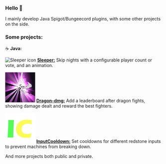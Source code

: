 ### Hello 👋

I mainly develop Java Spigot/Bungeecord plugins, with some other projects on the side.

### Some projects:

☕️ **Java:**

![Sleeper icon](https://github.com/hraponssi/Sleeper/blob/main/Assets/icon.png)
 [**Sleeper:**](https://github.com/hraponssi/Sleeper/) Skip nights with a configurable player count or vote, and an animation.

![Dragon-dmg icon](https://github.com/hraponssi/Dragon-dmg/blob/main/Assets/icon.png)
 [**Dragon-dmg:**](https://github.com/hraponssi/Dragon-dmg/) Add a leaderboard after dragon fights, showing damage dealt and reward the best fighters.

![Dragon-dmg icon](https://github.com/hraponssi/InputCooldown/blob/main/Assets/icon.png)
 [**InputCooldown:**](https://github.com/hraponssi/InputCooldown/) Set cooldowns for different redstone inputs to prevent machines from breaking down.

And more projects both public and private.

<!--
**hraponssi/hraponssi** is a ✨ _special_ ✨ repository because its `README.md` (this file) appears on your GitHub profile.

Here are some ideas to get you started:

- 🔭 I’m currently working on ...
- 🌱 I’m currently learning ...
- 👯 I’m looking to collaborate on ...
- 🤔 I’m looking for help with ...
- 💬 Ask me about ...
- 📫 How to reach me: ...
- 😄 Pronouns: ...
- ⚡ Fun fact: ...
-->
